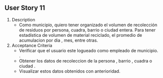## User Story 11
1. Description
    - Como municipio, quiero tener organizado el volumen de recolección de residuos por persona, cuadra, barrio o ciudad entera. Para tener estadística de volumen de material reciclado, el  promedio  de acumulacion por  dia , mes, entre otras.
2. Acceptance Criteria
    - Verificar que el usuario este logueado como empleado de municipio. .
    - Obtener los datos de recoleccion  de la persona , barrio , cuadra o ciudad .
    - Visualizar estos datos obtenidos con anterioridad.
